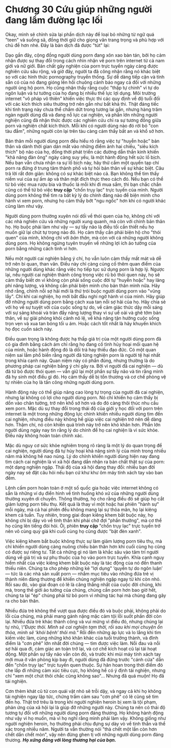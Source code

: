 # Chương 30 Cứu giúp những người đang lầm đường lạc lối

Okay, mình sẽ chỉnh sửa lại phần dịch này để loại bỏ những từ ngữ quá "teen" và suồng sã, đồng thời giữ cho giọng văn trang trọng và phù hợp với chủ đề hơn nhé. Đây là bản dịch đã được "tút" lại:

Dạo gần đây, cộng đồng người dùng porn đang xôn xao bàn tán, bởi họ cảm nhận được sự thay đổi trong cách nhìn nhận về porn trên internet từ cả nam giới và nữ giới. Bản chất gây nghiện của porn trực tuyến ngày càng được nghiên cứu sâu rộng, và giờ đây, người ta đã công nhận rằng nó khác biệt so với các hình thức pornography truyền thống. Sự dễ dàng tiếp cận và tính sẵn có của nó đang gióng lên hồi chuông cảnh báo ngay cả đối với những người ủng hộ porn. Họ cũng nhận thấy rằng cuộc "thập tự chinh" vì tự do ngôn luận và tư tưởng của họ đang bị nhiều thế lực lợi dụng. Môi trường internet "vô pháp vô thiên" khiến việc thực thi các quy định về độ tuổi đối với các kích thích siêu thường trở nên gần như bất khả thi. Thật đáng tiếc khi tình trạng này chưa thể chấm dứt trong tương lai gần, nhưng hàng trăm ngàn người dùng đã và đang nỗ lực cai nghiện, và phần lớn những người nghiện cũng đã nhận thức được các nghiên cứu chỉ ra sự tương đồng giữa porn và nghiện chất kích thích. Mỗi khi có người dùng nào đó rời bỏ "con tàu đắm", những người còn lại trên tàu càng cảm thấy bất an và khổ sở hơn.

Bản thân mỗi người dùng porn đều hiểu rõ rằng việc tự "huyễn hoặc" bản thân và dành thời gian dán mắt vào những điểm ảnh hai chiều, "siêu kích thích" bộ não của họ, đồng thời phát triển các đường dẫn thần kinh khiến "khả năng đàn ông" ngày càng suy yếu, là một hành động hết sức lố bịch. Nếu bạn vẫn chưa nhận ra sự lố bịch này, hãy thử cầm một quyển tạp chí porn ra đứng ở trung tâm thành phố và tự hỏi bản thân về sự khác biệt. Câu trả lời rất đơn giản: không có sự khác biệt nào cả. Bạn không thể tìm thấy niềm vui của sự ấm áp và thân mật đích thực theo cách đó. Nếu bạn có thể từ bỏ việc mua rượu bia và thuốc lá mỗi khi đi mua sắm, thì bạn chắc chắn cũng có thể từ bỏ việc **truy cập** "chốn trụy lạc" trực tuyến của mình. Người dùng porn không thể tìm ra bất kỳ lý do chính đáng nào để biện minh cho hành vi xem porn, nhưng họ cảm thấy bớt "ngu ngốc" hơn khi có người khác cũng làm như vậy.

Người dùng porn thường xuyên nói dối về thói quen của họ, không chỉ với các nhà nghiên cứu và những người xung quanh, mà còn với chính bản thân họ. Họ buộc phải làm như vậy — sự tẩy não là điều tối cần thiết nếu họ muốn giữ lại chút tự trọng nào đó. Họ cảm thấy cần phải biện hộ cho "thói quen" của mình, không chỉ với *bản thân*, mà còn với cả những người không dùng porn. Họ không ngừng tuyên truyền về những lợi ích ảo tưởng của porn bằng những cách tinh vi hơn.

Nếu một người cai nghiện bằng ý chí, họ vẫn luôn cảm thấy mất mát và dễ trở nên bi quan, than vãn. Điều này chỉ càng củng cố thêm quan điểm của những người dùng khác rằng việc họ tiếp tục sử dụng porn là hợp lý. Ngược lại, nếu người cai nghiện thành công trong việc rũ bỏ thói quen này, họ sẽ cảm thấy biết ơn vì không còn phải sống cuộc đời tự "huyễn hoặc" hay lãng phí năng lượng, và không cần phải biện minh cho bản thân mình nữa. Hãy nhớ rằng, chính nỗi sợ hãi mới là thứ trói buộc người dùng porn vào "vũng lầy". Chỉ khi cai nghiện, họ mới bắt đầu nghi ngờ hành vi của mình. Hãy giúp đỡ những người dùng porn bằng cách xua tan nỗi sợ hãi của họ. Hãy chia sẻ với họ về sự tuyệt vời của cuộc sống tự do, về cảm giác thức dậy mỗi sáng với sự sảng khoái và tràn đầy năng lượng thay vì sự uể oải và ghê tởm bản thân, về sự giải phóng khỏi cảnh nô lệ, về khả năng tận hưởng cuộc sống trọn vẹn và xua tan bóng tối u ám. Hoặc cách tốt nhất là hãy khuyến khích họ đọc cuốn sách này.

Điều quan trọng là không được hạ thấp giá trị của một người dùng porn đã có gia đình bằng cách ám chỉ rằng họ đang cố tình hủy hoại mối quan hệ của mình, hoặc hành động đó là dối trá hay thiếu đạo đức. Có một quan niệm sai lầm phổ biến rằng người đã từng nghiện porn là người tệ hại nhất trong khía cạnh này. Quan niệm này có phần đúng, nhưng thường là do phương pháp cai nghiện bằng ý chí gây ra. Bởi vì người đã cai nghiện — dù đã từ bỏ được thói quen — vẫn giữ lại một phần sự tẩy não và tin rằng mình đã hy sinh một điều gì đó. Họ cảm thấy dễ bị tổn thương và cơ chế phòng vệ tự nhiên của họ là tấn công những người dùng porn.

Hành động này có thể giúp nâng cao lòng tự trọng của người đã cai nghiện, nhưng lại không có lợi cho người dùng porn. Nó chỉ khiến họ cảm thấy bị dồn vào chân tường, trở nên khổ sở hơn và do đó càng thôi thúc nhu cầu xem porn. Mặc dù sự thay đổi trong thái độ của giới y học đối với porn trên internet là một trong những động lực chính khiến nhiều người dùng tìm đến cai nghiện, nhưng điều này không hề giúp việc cai nghiện trở nên dễ dàng hơn. Thậm chí, nó còn khiến quá trình này trở nên khó khăn hơn. Phần lớn người dùng ngày nay tin rằng lý do chính để họ cai nghiện là vì sức khỏe. Điều này không hoàn toàn chính xác.

Mặc dù nguy cơ sức khỏe nghiêm trọng rõ ràng là một lý do quan trọng để cai nghiện, người dùng đã tự hủy hoại khả năng sinh lý của mình trong nhiều năm mà không hề nao núng. Lý do chính khiến người dùng hiện nay đang tìm cách cai nghiện là vì xã hội đang dần nhận ra bản chất thật sự của porn: một dạng nghiện ngập. Thái độ của xã hội đang thay đổi: nhiều bạn đời ngày nay sẽ đặt câu hỏi nếu bạn cứ khư khư ôm máy tính xách tay vào ban đêm.

Lệnh cấm porn hoàn toàn ở một số quốc gia hoặc việc internet không có sẵn là những ví dụ điển hình về tình huống khó xử của những người dùng thường xuyên di chuyển. Thông thường, họ cho rằng điều đó sẽ giúp họ cắt giảm lượng porn tiêu thụ. Kết quả là thay vì một hoặc hai phiên "hành sự" mỗi ngày, mà cả hai phiên đều không mang lại sự thỏa mãn, họ lại kiêng khem cả tuần. Tuy nhiên, trong giai đoạn kiêng khem bắt buộc này, họ không chỉ bị dày vò về tinh thần khi phải chờ đợi "phần thưởng", mà cơ thể họ cũng lên tiếng đòi hỏi. Ôi, phiên **truy cập** "chốn trụy lạc" trực tuyến trở nên vô cùng quý giá khi cuối cùng họ cũng được "bật đèn xanh".

Việc kiêng khem bắt buộc không thực sự làm giảm lượng porn tiêu thụ, mà chỉ khiến người dùng càng nuông chiều bản thân hơn khi cuối cùng họ cũng có được sự riêng tư. Tất cả những gì nó làm là khắc sâu vào tâm trí người dùng về giá trị và sự phụ thuộc của họ vào porn trực tuyến. Khía cạnh nguy hiểm nhất của việc kiêng khem bắt buộc này là tác động của nó đến thanh thiếu niên. Chúng ta cho phép những kẻ "lợi dụng" ‘quyền tự do ngôn luận’ — tức là các nhà sản xuất porn — nhắm mục tiêu vào những đứa trẻ vị thành niên đáng thương để khiến chúng nghiện ngập ngay từ khi còn nhỏ. Rồi sau đó, vào giai đoạn có lẽ là căng thẳng nhất của cuộc đời chúng, khi mà, trong thế giới ảo tưởng của chúng, chúng cần porn hơn bao giờ hết, chúng ta lại "ép" chúng phải từ bỏ porn vì những tác hại mà chúng đang gây ra cho bản thân.

Nhiều đứa trẻ không thể vượt qua được điều đó và buộc phải, không phải do lỗi của chúng, mà phải mang gánh nặng mặc cảm tội lỗi suốt phần đời còn lại. Nhiều đứa trẻ khác thành công và vui mừng vì điều đó, nhưng chúng lại tự nhủ, *\“Được thôi. Mình sẽ cai nghiện tạm thời, rồi sau khi mọi chuyện ổn thỏa, mình sẽ ‘khỏi bệnh’ thôi mà.\"* Rồi đến những áp lực và lo lắng khi tìm kiếm việc làm, cùng những khó khăn khác của tuổi trưởng thành, và đỉnh điểm là "cơn phê" lớn nhất đời chúng — tìm được việc làm. Nỗi đau và nỗi sợ hãi qua đi, cảm giác an toàn trở lại, và cơ chế kích hoạt cũ lại tái hoạt động. Một phần sự tẩy não vẫn còn đó, và trước khi mùi máy tính xách tay mới mua ở văn phòng kịp bay đi, người dùng đã đứng trước "cánh cửa" dẫn đến "chốn trụy lạc" trực tuyến quen thuộc. Sự hân hoan trong thời điểm đó che lấp đi những cảm xúc tiêu cực, họ không hề có ý định tái nghiện, nhưng chỉ "xem một chút thôi chắc cũng không sao"... Nhưng đã quá muộn! Họ đã tái nghiện.

Cơn thèm khát cũ từ con quái vật nhỏ sẽ trỗi dậy, và ngay cả khi họ không tái nghiện ngay lập tức, chứng trầm cảm sau "cơn phê" có lẽ cũng sẽ tìm đến họ. Thật trớ trêu là trong khi người nghiện heroin bị xem là tội phạm, phản ứng của xã hội lại là giúp đỡ những người này. Chúng ta nên có thái độ tương tự đối với những người dùng porn đáng thương. Họ không hành động như vậy vì họ muốn, mà vì họ nghĩ rằng mình phải làm vậy. Không giống như người nghiện heroin, họ thường phải chịu đựng sự dày vò về tinh thần và thể xác trong nhiều năm. Người ta vẫn thường nói "thà chết một lần còn hơn chết dần chết mòn", vậy nên đừng ghen tị với những người dùng porn đáng thương. ***Họ xứng đáng với lòng thương hại của bạn.***